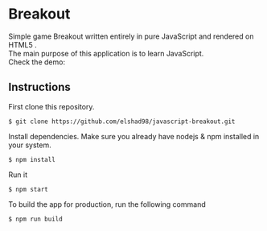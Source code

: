 # Breakout

Simple game Breakout written entirely in pure JavaScript and rendered on HTML5 <canvas>.   
The main purpose of this application is to learn JavaScript.    
Check the demo:        

## Instructions

First clone this repository.    
```
$ git clone https://github.com/elshad98/javascript-breakout.git
```  
Install dependencies. Make sure you already have nodejs & npm installed in your system.  
```
$ npm install
```  
Run it
```
$ npm start
```  
To build the app for production, run the following command  
```
$ npm run build
```  
